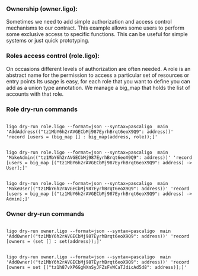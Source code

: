### Ownership (owner.ligo):
Sometimes we need to add simple authorization and access control mechanisms to our contract. This example allows some users to perform some exclusive access to specific functions. This can be useful for simple systems or just quick prototyping.


### Roles access control (role.ligo):
On occasions different levels of authorization are often needed. A role is an abstract name for the permission to access a particular set of resources or entry points
Its usage is easy, for each role that you want to define you can add as a union type annotation. We manage a big_map that holds the list of accounts with that role.


### Role dry-run commands
<pre><code>
ligo dry-run role.ligo --format=json --syntax=pascaligo  main 'AddAddress(("tz1MbY6h2rAVGECbMj987EyrhBrqt6eoX9Q9": address))' 'record [users = (big_map [] : big_map(address, role));]'
</code></pre>

<pre><code>
ligo dry-run role.ligo --format=json --syntax=pascaligo  main 'MakeAdmin(("tz1MbY6h2rAVGECbMj987EyrhBrqt6eoX9Q9": address))' 'record [users = big_map [("tz1MbY6h2rAVGECbMj987EyrhBrqt6eoX9Q9": address) -> User];]'
</code></pre>

<pre><code>
ligo dry-run role.ligo --format=json --syntax=pascaligo  main 'MakeUser(("tz1MbY6h2rAVGECbMj987EyrhBrqt6eoX9Q9": address))' 'record [users = big_map [("tz1MbY6h2rAVGECbMj987EyrhBrqt6eoX9Q9": address) -> Admin];]'
</code></pre>

### Owner dry-run commands

<pre><code>
ligo dry-run owner.ligo --format=json --syntax=pascaligo  main 'AddOwner(("tz1MbY6h2rAVGECbMj987EyrhBrqt6eoX9Q9": address))' 'record [owners = (set [] : set(address));]'
</code></pre>

<pre><code>
ligo dry-run owner.ligo --format=json --syntax=pascaligo  main 'AddOwner(("tz1MbY6h2rAVGECbMj987EyrhBrqt6eoX9Q9": address))' 'record [owners = set [("tz1h87vXP6GgNXnSyJFZsFvWCaTJdicAd5d8": address)];]'
</code></pre>